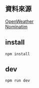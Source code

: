 ## 資料來源

[OpenWeather](https://openweathermap.org/)  
[Nominatim](https://nominatim.org/)

## install

`npm install`

## dev

`npm run dev`

